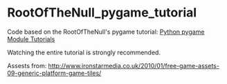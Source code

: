 RootOfTheNull_pygame_tutorial
=============================

Code based on the RootOfTheNull's pygame tutorial:
[Python pygame Module Tutorials ](https://www.youtube.com/playlist?list=PL1H1sBF1VAKXh0GR1O94UUguIxkCP3dHM)

Watching the entire tutorial is strongly recommended.

Assests from:
http://www.ironstarmedia.co.uk/2010/01/free-game-assets-09-generic-platform-game-tiles/